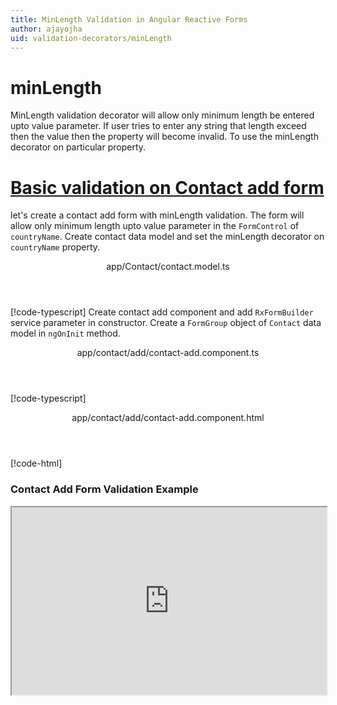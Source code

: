 ```yaml
---
title: MinLength Validation in Angular Reactive Forms
author: ajayojha
uid: validation-decorators/minLength
---
```

# minLength
MinLength validation decorator will allow only minimum length be entered upto value parameter. If user tries to enter any string that length exceed then the value then the property will become invalid. To use the minLength decorator on particular property.
 
# [Basic validation on Contact add form  ](#tab/basic-validation-on-Contact-add-form)
let's create a contact add form with minLength validation. The form will allow only minimum length upto value parameter in the `FormControl` of `countryName`. 
Create contact data model and set the minLength decorator on `countryName` property.
<header class="header-tab-title">app/Contact/contact.model.ts</header>

[!code-typescript[](../../examples/reactive-form-validators/minLength/rxweb-minLength-validation-add-angular-reactive-form/src/app/contact/contact.model.ts?highlight=5)]
Create contact add component and add `RxFormBuilder` service parameter in constructor. Create a `FormGroup` object of `Contact` data model in `ngOnInit` method.
<header class="header-tab-title">app/contact/add/contact-add.component.ts</header>

[!code-typescript[](../../examples/reactive-form-validators/minLength/rxweb-minLength-validation-add-angular-reactive-form/src/app/contact/add/contact-add.component.ts?highlight=17,21-22)]
<header class="header-tab-title">app/contact/add/contact-add.component.html</header>

[!code-html[](../../examples/reactive-form-validators/minLength/rxweb-minLength-validation-add-angular-reactive-form/src/app/contact/add/contact-add.component.html)]

<h3>Contact Add Form Validation Example</h3>
<iframe src="https://stackblitz.com/edit/rxweb-minlength-validation-add-angular-reactive-form?embed=1&file=src/styles.css&hideExplorer=1&hideNavigation=1&view=preview" width="100%" height="300">

# [Basic validation on Contact edit  form](#tab/basic-validation-on-Contact-edit-form)
let's create a contact edit form with minLength validation. The form will allow only minimum length upto value parameter in the `FormControl` of `countryName`. 
Create contact data model and set the minLength decorator on `countryName` property.
<header class="header-tab-title">app/Contact/contact.model.ts</header>

[!code-typescript[](../../examples/reactive-form-validators/minLength/rxweb-minLength-validation-edit-angular-reactive-form/src/app/contact/contact.model.ts?highlight=5)]
Create contact edit component and add `RxFormBuilder` and `HttpClient` service parameter  in constructor. On `ngOnInit` method get request method for getting data from json or server and that data pass in `this.formBuilder.formGroup<Contact>(Contact,contact)`
<header class="header-tab-title">app/contact/edit/contact-edit.component.ts</header>

[!code-typescript[](../../examples/reactive-form-validators/minLength/rxweb-minLength-validation-edit-angular-reactive-form/src/app/contact/edit/contact-edit.component.ts?highlight=17,21-22)]
<header class="header-tab-title">app/contact/edit/contact-edit.component.html</header>

[!code-html[](../../examples/reactive-form-validators/minLength/rxweb-minLength-validation-edit-angular-reactive-form/src/app/contact/edit/contact-edit.component.html)]

<h3>Contact Edit Form Validation Example</h3>
<iframe src="https://stackblitz.com/edit/rxweb-minlength-validation-edit-angular-reactive-form?embed=1&file=src/styles.css&hideExplorer=1&hideNavigation=1&view=preview" width="100%" height="300">

---

# NumberConfig 
message and conditional expression options are not mandatory to use in the `@minLength()` decorator but value is mandatory. If needed then use the below options.


|Option | Description |
|--- | ---- |
|[conditionalExpression](#conditionalexpression) | Min Length validation should be applied if the condition is matched in the `conditionalExpression` function. Validation framework will pass two parameters at the time of `conditionalExpression` check. Those two parameters are current `FormGroup` value and root `FormGroup` value. You can apply the condition on respective object value.If there is need of dynamic validation means it is not fixed in client code, it will change based on some criterias. In this scenario you can bind the expression based on the expression value is coming from the web server in `string` format. The `conditionalExpression` will work as same as client function. |
|[message](#message) | To override the global configuration message and show the custom message on particular control property. |
|[value](#value) | enter value which you want to restrict string length in the property |

## conditionalExpression 
Type :  `Function`  |  `string` 

Min Length validation should be applied if the condition is matched in the `conditionalExpression` function. Validation framework will pass two parameters at the time of `conditionalExpression` check. Those two parameters are current `FormGroup` value and root `FormGroup` value. You can apply the condition on respective object value.
If there is need of dynamic validation means it is not fixed in client code, it will change based on some criterias. In this scenario you can bind the expression based on the expression value is coming from the web server in `string` format. The `conditionalExpression` will work as same as client function.
 
> Binding `conditionalExpression` with `Function` object.
<header class="header-title">contact.model.ts (Contact class property)</header>

[!code-typescript[](../../examples/reactive-form-validators/minLength/complete-rxweb-minLength-validation-add-angular-reactive-form/src/app/contact/contact.model.ts#L13-L14)]

 
> Binding `conditionalExpression` with `string` datatype.
<header class="header-title">contact.model.ts (Contact class property)</header>

[!code-typescript[](../../examples/reactive-form-validators/minLength/complete-rxweb-minLength-validation-add-angular-reactive-form/src/app/contact/contact.model.ts#L13-L14)]

## message 
Type :  `string` 

To override the global configuration message and show the custom message on particular control property.
 
<header class="header-title">contact.model.ts (Contact class property)</header>

[!code-typescript[](../../examples/reactive-form-validators/minLength/complete-rxweb-minLength-validation-add-angular-reactive-form/src/app/contact/contact.model.ts#L10-L11)]

## value 
Type :  `number` 

enter value which you want to restrict string length in the property
 
<header class="header-title">contact.model.ts (Contact class property)</header>

[!code-typescript[](../../examples/reactive-form-validators/minLength/complete-rxweb-minLength-validation-add-angular-reactive-form/src/app/contact/contact.model.ts#L10-L11)]


# minLength Validation Complete Example
# [Contact Model](#tab/complete-contact)
<header class="header-tab-title">app/contact/contact.model.ts</header>

[!code-typescript[](../../examples/reactive-form-validators/minLength/complete-rxweb-minLength-validation-add-angular-reactive-form/src/app/contact/contact.model.ts)]

# [Address Info Add Component](#tab/complete-contact-add-component)
<header class="header-tab-title">app/contact/add/contact-add.component.ts</header>

[!code-typescript[](../../examples/reactive-form-validators/minLength/complete-rxweb-minLength-validation-add-angular-reactive-form/src/app/contact/add/contact-add.component.ts)]

# [Address Info Add Html Component](#tab/complete-contact-add-html-component)
<header class="header-tab-title">app/contact/add/contact-add.component.html</header>

[!code-html[](../../examples/reactive-form-validators/minLength/complete-rxweb-minLength-validation-add-angular-reactive-form/src/app/contact/add/contact-add.component.html)]

# [Working Example](#tab/complete-working-example)
<iframe src="https://stackblitz.com/edit/complete-rxweb-minlength-validation-add-angular-reactive-form?embed=1&file=src/app/contact/contact.model.ts&hideNavigation=1&view=preview" width="100%" height="500">

---

# Dynamic minLength Validation Complete Example
# [Contact Model](#tab/dynamic-contact)
<header class="header-tab-title">app/contact/contact.model.ts</header>

[!code-typescript[](../../examples/reactive-form-validators/minLength/dynamic-rxweb-minLength-validation-add-angular-reactive-form/src/app/contact/contact.model.ts)]

# [Address Info Add Component](#tab/dynamic-contact-add-component)
<header class="header-tab-title">app/contact/add/contact-add.component.ts</header>

[!code-typescript[](../../examples/reactive-form-validators/minLength/dynamic-rxweb-minLength-validation-add-angular-reactive-form/src/app/contact/add/contact-add.component.ts)]

# [Address Info Add Html Component](#tab/dynamic-contact-add-html-component)
<header class="header-tab-title">app/contact/add/contact-add.component.html</header>

[!code-html[](../../examples/reactive-form-validators/minLength/dynamic-rxweb-minLength-validation-add-angular-reactive-form/src/app/contact/add/contact-add.component.html)]

# [Working Example](#tab/dynamic-working-example)
<iframe src="https://stackblitz.com/edit/dynamic-rxweb-minlength-validation-add-angular-reactive-form?embed=1&file=src/app/contact/contact.model.ts&hideNavigation=1&view=preview" width="100%" height="500">

---





